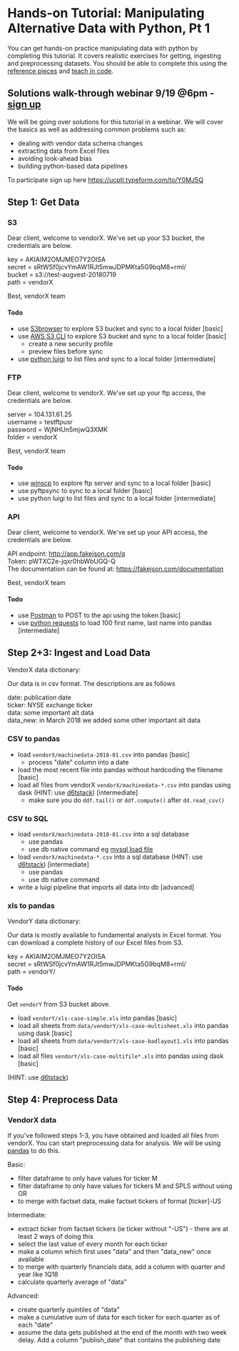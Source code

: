 # Hands-on Tutorial: Manipulating Alternative Data with Python, Pt 1

You can get hands-on practice manipulating data with python by completing this tutorial. It covers realistic exercises for getting, ingesting and preprocessing datasets. You should be able to complete this using the [reference pieces](https://alternativedata.org/the-best-tools-to-analyze-alternative-data-parts-2-3-ingesting-and-loading-data/) and [teach in code](https://github.com/citynorman/augvest201807/blob/master/part1.py).

## Solutions walk-through webinar 9/19 @6pm - [sign up](https://ucptl.typeform.com/to/Y0MJ5Q)

We will be going over solutions for this tutorial in a webinar. We will cover the basics as well as addressing common problems such as:
* dealing with vendor data schema changes
* extracting data from Excel files
* avoiding look-ahead bias
* building python-based data pipelines

To participate sign up here https://ucptl.typeform.com/to/Y0MJ5Q

## Step 1: Get Data

### S3

Dear client,
welcome to vendorX. We've set up your S3 bucket, the credentials are below.

key = AKIAIM2OMJMEO7Y2OISA  
secret = sRtWSf0jcvYmAW1RJt5mwJDPMKta5G9bqM8+rmI/  
bucket = s3://test-augvest-20180719  
path = vendorX

Best,
vendorX team

#### Todo

* use [S3browser](http://s3browser.com/) to explore S3 bucket and sync to a local folder [basic]
* use [AWS S3 CLI](https://docs.aws.amazon.com/cli/latest/userguide/using-s3-commands.html) to explore S3 bucket and sync to a local folder [basic]
	* create a new security profile
	* preview files before sync
* use [python luigi](https://github.com/spotify/luigi) to list files and sync to a local folder [intermediate]

### FTP

Dear client,
welcome to vendorX. We've set up your ftp access, the credentials are below.

server = 104.131.61.25  
username = testftpusr  
password = WjNHUn5mjwQ3XMK  
folder = vendorX  

Best,
vendorX team

#### Todo

* use [winscp](https://winscp.net/eng/docs/introduction) to explore ftp server and sync to a local folder [basic]
* use pyftpsync to sync to a local folder [basic]
* use python luigi to list files and sync to a local folder [intermediate]


### API

Dear client,
welcome to vendorX. We've set up your API access, the credentials are below.

API endpoint: http://app.fakejson.com/q  
Token: pWTXC2e-jqxr0hbWbUGQ-Q  
The documentation can be found at: https://fakejson.com/documentation  

Best,
vendorX team

#### Todo

* use [Postman](https://www.getpostman.com/) to POST to the api using the token [basic]
* use [python requests](http://docs.python-requests.org/en/master/) to load 100 first name, last name into pandas [intermediate]


## Step 2+3: Ingest and Load Data

VendorX data dictionary: 

Our data is in csv format. The descriptions are as follows

date: publication date  
ticker: NYSE exchange ticker  
data: some important alt data  
data_new: in March 2018 we added some other important alt data  


### CSV to pandas

* load `vendorX/machinedata-2018-01.csv` into pandas [basic]
	* process "date" column into a date
* load the most recent file into pandas without hardcoding the filename [basic]
* load all files from vendorX `vendorX/machinedata-*.csv` into pandas using dask (HINT: use [d6tstack](https://github.com/d6t/d6tstack)) [intermediate]
	* make sure you do `ddf.tail()` or `ddf.compute()` after `dd.read_csv()`

### CSV to SQL

* load `vendorX/machinedata-2018-01.csv` into a sql database
	* use pandas
	* use db native command eg [mysql load file](https://dev.mysql.com/doc/refman/8.0/en/load-data.html)
* load `vendorX/machinedata-*.csv` into a sql database (HINT: use [d6tstack](https://github.com/d6t/d6tstack)) [intermediate]
	* use pandas
	* use db native command
* write a luigi pipeline that imports all data into db [advanced]


### xls to pandas

VendorY data dictionary: 

Our data is mostly available to fundamental analysts in Excel format. You can download a complete history of our Excel files from S3.

key = AKIAIM2OMJMEO7Y2OISA  
secret = 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  
path = vendorY/  

#### Todo

Get `vendorY` from S3 bucket above.

* load `vendorY/xls-case-simple.xls` into pandas [basic]
* load all sheets from `data/vendorY/xls-case-multisheet.xls` into pandas using dask  [basic]
* load all sheets from `data/vendorY/xls-case-badlayout1.xls` into pandas [basic]
* load all files `vendorY/xls-case-multifile*.xls` into pandas using dask [basic]

(HINT: use [d6tstack](https://github.com/d6t/d6tstack))

## Step 4: Preprocess Data

### VendorX data

If you've followed steps 1-3, you have obtained and loaded all files from vendorX. You can start preprocessing data for analysis. We will be using [pandas](https://pandas.pydata.org/pandas-docs/stable/10min.html) to do this.

Basic:
* filter dataframe to only have values for ticker M
* filter dataframe to only have values for tickers M and SPLS without using OR
* to merge with factset data, make factset tickers of format [ticker]-US

Intermediate:
* extract ticker from factset tickers (ie ticker without "-US") - there are at least 2 ways of doing this
* select the last value of every month for each ticker
* make a column which first uses "data" and then "data_new" once available
* to merge with quarterly financials data, add a column with quarter and year like 1Q18
* calculate quarterly average of "data"

Advanced:
* create quarterly quintiles of "data"
* make a cumulative sum of data for each ticker for each quarter as of each "date"
* assume the data gets published at the end of the month with two week delay. Add a column "publish_date" that contains the publishing date

